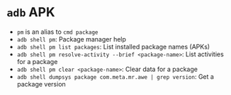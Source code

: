 # `adb` APK

- `pm` is an alias to `cmd package`
- `adb shell pm`: Package manager help
- `adb shell pm list packages`: List installed package names (APKs)
- `adb shell pm resolve-activity --brief <package-name>`: List activities for a package
- `adb shell pm clear <package-name>`: Clear data for a package
- `adb shell dumpsys package com.meta.mr.awe | grep version`: Get a package version
